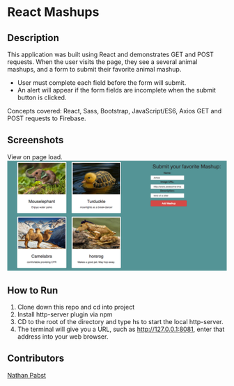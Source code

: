 # React Mashups

## Description
This application was built using React and demonstrates GET and POST requests. When the user visits the page, they see a several animal mashups, and a form to submit their favorite animal mashup.
- User must complete each field before the form will submit.
- An alert will appear if the form fields are incomplete when the submit button is clicked.

Concepts covered: React, Sass, Bootstrap, JavaScript/ES6, Axios GET and POST requests to Firebase.

## Screenshots
View on page load.
![View on page load](https://raw.githubusercontent.com/nathanpabst/react-mashups/ecff054b0718658237f1a60153c4e72e8f178331/screenshots/Screen%20Shot%202018-07-08%20at%2010.46.11%20AM.png)


## How to Run
1. Clone down this repo and cd into project
1. Install http-server plugin via npm
1. CD to the root of the directory and type hs to start the local http-server.
1. The terminal will give you a URL, such as http://127.0.0.1:8081, enter that address into your web browser.


## Contributors
[Nathan Pabst](https://github.com/nathanpabst)
